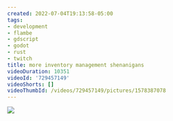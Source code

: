 ```yaml
---
created: 2022-07-04T19:13:58-05:00
tags:
- development
- flambe
- gdscript
- godot
- rust
- twitch
title: more inventory management shenanigans
videoDuration: 10351
videoId: '729457149'
videoShorts: []
videoThumbId: /videos/729457149/pictures/1578387078
---
```


![](20220705001358.jpg)
